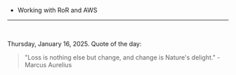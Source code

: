 - Working with RoR and AWS

---

<br>

<!-- quote_marker -->
Thursday, January 16, 2025. Quote of the day:

> "Loss is nothing else but change, and change is Nature's delight." - Marcus Aurelius

